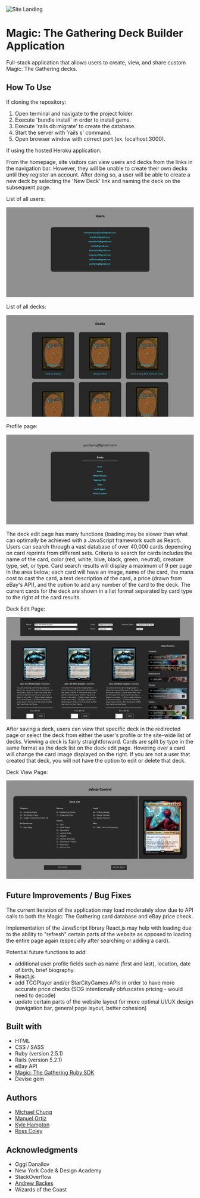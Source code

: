 ![Site Landing](/app/assets/siteimg/sitelanding.png)

# Magic: The Gathering Deck Builder Application

Full-stack application that allows users to create, view, and share custom Magic: The Gathering decks.

## How To Use

If cloning the repository:

1. Open terminal and navigate to the project folder.
2. Execute 'bundle install' in order to install gems.
3. Execute 'rails db:migrate' to create the database.
4. Start the server with 'rails s' command.
5. Open browser window with correct port (ex. localhost:3000).

If using the hosted Heroku application:

From the homepage, site visitors can view users and decks from the links in the navigation bar. However, they will be unable to create their own decks until they register an account. After doing so, a user will be able to create a new deck by selecting the 'New Deck' link and naming the deck on the subsequent page.

List of all users:

![User List](/app/assets/siteimg/userlist.png)

List of all decks:

![List of Decks](/app/assets/siteimg/decklists.png)

Profile page:

![Profile Page](/app/assets/siteimg/profilepage.png)

The deck edit page has many functions (loading may be slower than what can optimally be achieved with a JavaScript framework such as React). Users can search through a vast database of over 40,000 cards depending on card reprints from different sets. Criteria to search for cards includes the name of the card, color (red, white, blue, black, green, neutral), creature type, set, or type. Card search results will display a maximum of 9 per page in the area below; each card will have an image, name of the card, the mana cost to cast the card, a text description of the card, a price (drawn from eBay's API), and the option to add any number of the card to the deck. The current cards for the deck are shown in a list format separated by card type to the right of the card results.

Deck Edit Page:

![Deck Edit Page](/app/assets/siteimg/deckedit.png)

After saving a deck, users can view that specific deck in the redirected page or select the deck from either the user's profile or the site-wide list of decks. Viewing a deck is fairly straightforward. Cards are split by type in the same format as the deck list on the deck edit page. Hovering over a card will change the card image displayed on the right. If you are not a user that created that deck, you will not have the option to edit or delete that deck.

Deck View Page:

![Deck View Page](/app/assets/siteimg/deckshow.png)

## Future Improvements / Bug Fixes

The current iteration of the application may load moderately slow due to API calls to both the Magic: The Gathering card database and eBay price check.

Implementation of the JavaScript library React.js may help with loading due to the ability to "refresh" certain parts of the website as opposed to loading the entire page again (especially after searching or adding a card).

Potential future functions to add:
 - additional user profile fields such as name (first and last), location, date of birth, brief biography.
 - React.js
 - add TCGPlayer and/or StarCityGames APIs in order to have more accurate price checks (SCG intentionally obfuscates pricing - would need to decode)
 - update certain parts of the website layout for more optimal UI/UX design (navigation bar, general page layout, better cohesion)

## Built with

* HTML
* CSS / SASS
* Ruby (version 2.5.1)
* Rails (version 5.2.1)
* eBay API
* [Magic: The Gathering Ruby SDK](https://github.com/MagicTheGathering/mtg-sdk-ruby)
* Devise gem

## Authors

* [Michael Chung](https://github.com/michaelwchungstudio)
* [Manuel Ortiz](https://github.com/ManuelAOrtiz)
* [Kyle Hampton](https://github.com/kyle-hampton)
* [Ross Coley](https://github.com/rlcoley)

## Acknowledgments

* Oggi Danailov
* New York Code & Design Academy
* StackOverflow
* [Andrew Backes](https://github.com/adback03)
* Wizards of the Coast
